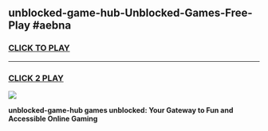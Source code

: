 
## unblocked-game-hub-Unblocked-Games-Free-Play #aebna
<h3>
<a href="https://us.freeplayer.one?title=unblocked-game-hub&ref=9M">CLICK TO PLAY</a></h3>
<hr>

<h3>
<a href="https://us.freeplayer.one?title=unblocked-game-hub&ref=9M">CLICK 2 PLAY</a>
  
</h3>

<a href="https://us.freeplayer.one?title=unblocked-game-hub&ref=9M"><img src="https://clearcache.store/games.png"></a>


**unblocked-game-hub games unblocked: Your Gateway to Fun and Accessible Online Gaming**
